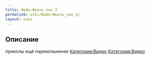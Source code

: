 ```yaml
---
title: Файл:Фьить хах 2
permalink: wiki/Файл:Фьить_хах_2/
layout: wiki
---
```


## Описание

приколы ещё парикольненее [Категория:Видео](Категория:Видео "wikilink")
[Категория:Видео](Категория:Видео "wikilink")

